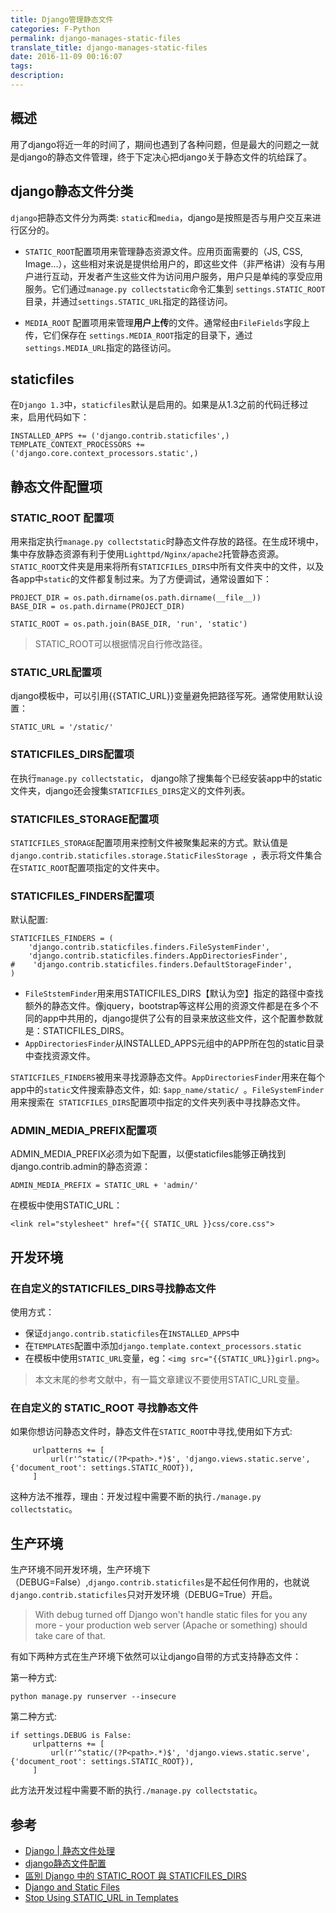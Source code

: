 ```yaml
---
title: Django管理静态文件
categories: F-Python
permalink: django-manages-static-files
translate_title: django-manages-static-files
date: 2016-11-09 00:16:07
tags:
description:
---
```

## 概述
用了django将近一年的时间了，期间也遇到了各种问题，但是最大的问题之一就是django的静态文件管理，终于下定决心把django关于静态文件的坑给踩了。   


## django静态文件分类
`django`把静态文件分为两类: `static`和`media`，django是按照是否与用户交互来进行区分的。

* `STATIC_ROOT`配置项用来管理静态资源文件。应用页面需要的（JS, CSS, Image...），这些相对来说是提供给用户的，即这些文件（非严格讲）没有与用户进行互动，开发者产生这些文件为访问用户服务，用户只是单纯的享受应用服务。它们通过`manage.py collectstatic`命令汇集到 `settings.STATIC_ROOT`目录，并通过`settings.STATIC_URL`指定的路径访问。

* `MEDIA_ROOT` 配置项用来管理**用户上传**的文件。通常经由`FileFields`字段上传，它们保存在 `settings.MEDIA_ROOT`指定的目录下，通过`settings.MEDIA_URL`指定的路径访问。

## staticfiles
在`Django 1.3`中，`staticfiles`默认是启用的。如果是从1.3之前的代码迁移过来，启用代码如下：

```
INSTALLED_APPS += ('django.contrib.staticfiles',)
TEMPLATE_CONTEXT_PROCESSORS += ('django.core.context_processors.static',)
```

## 静态文件配置项
### STATIC_ROOT 配置项
用来指定执行`manage.py collectstatic`时静态文件存放的路径。在生成环境中，集中存放静态资源有利于使用`Lighttpd/Nginx/apache2`托管静态资源。`STATIC_ROOT`文件夹是用来将所有`STATICFILES_DIRS`中所有文件夹中的文件，以及各app中`static`的文件都复制过来。为了方便调试，通常设置如下：

```
PROJECT_DIR = os.path.dirname(os.path.dirname(__file__))
BASE_DIR = os.path.dirname(PROJECT_DIR)
  
STATIC_ROOT = os.path.join(BASE_DIR, 'run', 'static')
```
> STATIC_ROOT可以根据情况自行修改路径。

### STATIC_URL配置项
django模板中，可以引用{{STATIC_URL}}变量避免把路径写死。通常使用默认设置：

```
STATIC_URL = '/static/'
```

### STATICFILES_DIRS配置项
在执行`manage.py collectstatic`， django除了搜集每个已经安装app中的static文件夹，django还会搜集`STATICFILES_DIRS`定义的文件列表。

### STATICFILES_STORAGE配置项
`STATICFILES_STORAGE`配置项用来控制文件被聚集起来的方式。默认值是`django.contrib.staticfiles.storage.StaticFilesStorage `，表示将文件集合在`STATIC_ROOT`配置项指定的文件夹中。


### STATICFILES_FINDERS配置项
默认配置: 

```
STATICFILES_FINDERS = (
    'django.contrib.staticfiles.finders.FileSystemFinder',
    'django.contrib.staticfiles.finders.AppDirectoriesFinder',
#    'django.contrib.staticfiles.finders.DefaultStorageFinder',
)
```

* `FileStstemFinder`用来用STATICFILES_DIRS【默认为空】指定的路径中查找额外的静态文件。像jquery，bootstrap等这样公用的资源文件都是在多个不同的app中共用的，django提供了公有的目录来放这些文件，这个配置参数就是：STATICFILES_DIRS。
* `AppDirectoriesFinder`从INSTALLED_APPS元组中的APP所在包的static目录中查找资源文件。

`STATICFILES_FINDERS`被用来寻找源静态文件。`AppDirectoriesFinder`用来在每个app中的`static`文件搜索静态文件，如: `$app_name/static/ `。`FileSystemFinder`用来搜索在` STATICFILES_DIRS`配置项中指定的文件夹列表中寻找静态文件。


### ADMIN_MEDIA_PREFIX配置项
ADMIN_MEDIA_PREFIX必须为如下配置，以便staticfiles能够正确找到django.contrib.admin的静态资源：

```
ADMIN_MEDIA_PREFIX = STATIC_URL + 'admin/'
```

在模板中使用STATIC_URL：

```
<link rel="stylesheet" href="{{ STATIC_URL }}css/core.css">
```

## 开发环境
### 在自定义的STATICFILES_DIRS寻找静态文件
使用方式：  

* 保证`django.contrib.staticfiles`在`INSTALLED_APPS`中
* 在`TEMPLATES`配置中添加`django.template.context_processors.static`
* 在模板中使用`STATIC_URL`变量，eg：`<img src="{{STATIC_URL}}girl.png>`。

> 本文末尾的参考文献中，有一篇文章建议不要使用STATIC_URL变量。

### 在自定义的 STATIC_ROOT 寻找静态文件
如果你想访问静态文件时，静态文件在`STATIC_ROOT`中寻找,使用如下方式:

```
     urlpatterns += [
         url(r'^static/(?P<path>.*)$', 'django.views.static.serve', {'document_root': settings.STATIC_ROOT}),
     ]
```

这种方法不推荐，理由：开发过程中需要不断的执行`./manage.py collectstatic`。

## 生产环境
生产环境不同开发环境，生产环境下（DEBUG=False）,`django.contrib.staticfiles`是不起任何作用的，也就说`django.contrib.staticfiles`只对开发环境（DEBUG=True）开启。  

> With debug turned off Django won't handle static files for you any more - your production web server (Apache or something) should take care of that.

有如下两种方式在生产环境下依然可以让django自带的方式支持静态文件：  

第一种方式:  

```
python manage.py runserver --insecure
```

第二种方式:

```
if settings.DEBUG is False:
     urlpatterns += [
         url(r'^static/(?P<path>.*)$', 'django.views.static.serve', {'document_root': settings.STATIC_ROOT}),
     ]

```
此方法开发过程中需要不断的执行`./manage.py collectstatic`。
 



## 参考
* [Django | 静态文件处理](https://segmentfault.com/a/1190000004232816)
* [django静态文件配置](http://www.cnblogs.com/starof/p/4682812.html)
* [區別 Django 中的 STATIC_ROOT 與 STATICFILES_DIRS](http://justbm.blogspot.jp/2012/08/django-staticroot-staticfilesdirs.html)
* [Django and Static Files](http://blog.doismellburning.co.uk/django-and-static-files/)
* [Stop Using STATIC_URL in Templates](http://staticfiles.productiondjango.com/blog/stop-using-static-url-in-templates/)